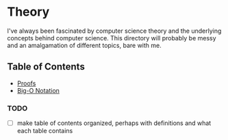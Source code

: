# Theory

I've always been fascinated by computer science theory and the underlying concepts behind computer science. This directory will probably be messy and an amalgamation of different topics, bare with me.

## Table of Contents

- [Proofs](proofs/README.md)
- [Big-O Notation](big-O/README.md)
<!-- - [Logic](logic/README.md)
- [Algorithms](algorithms/README.md)
    - Leetcode?
- [Data Structures](data-structures/README.md)
    - Arrays
    - Linked Lists
    - Binary Trees
    - Stacks
- [Mathematics](mathematics/README.md)
    - Big O notation
- [Computer Science](computer-science/README.md)
- [Programming Languages](programming-languages/README.md)
    - Compilers
    - Garbage collectors
    - Low Vs High level
    - Different uses
- [Operating Systems](operating-systems/README.md)
- [Databases](databases/README.md)
- [Networking](networking/README.md)
- [Security](security/README.md)
- [Artificial Intelligence](artificial-intelligence/README.md) -->

### TODO

- [ ] make table of contents organized, perhaps with definitions and what each table contains
